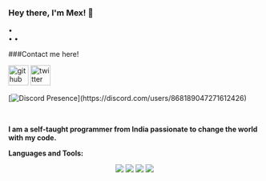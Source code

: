 ### Hey there, I'm Mex! 👋

•  
•
•







###Contact me here!


[<img src='https://cdn.jsdelivr.net/npm/simple-icons@3.0.1/icons/github.svg' alt='github' height='40'>](https://github.com/xstreamspeed)  [<img src='https://cdn.jsdelivr.net/npm/simple-icons@3.0.1/icons/twitter.svg' alt='twitter' height='40'>](https://twitter.com/speedxstream)

[![Discord Presence](https://lanyard.cnrad.dev/api/868189047271612426?theme=light&bg=00aaaa&animated=false&hideDiscrim=false&borderRadius=30px&idleMessage=Working%20on%20another%20ambitious%20project!)](https://discord.com/users/868189047271612426)
 
<br />

**I am a self-taught programmer from India passionate to change the world with my code.**

**Languages and Tools:** &nbsp;
<p align="center">
<img src="https://img.shields.io/badge/Node.JS-black?style=for-the-badge&logo=node.js" />
<img src="https://img.shields.io/badge/-HTML5-black?style=for-the-badge&logo=HTML5" />
<img src="https://img.shields.io/badge/CSS-black?style=for-the-badge&logo=css3&logoColor=#254BDD" />
<img src="https://img.shields.io/badge/Javascript-black?style=for-the-badge&logo=javascript" />
</p>
 
